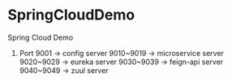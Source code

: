 # SpringCloudDemo
Spring Cloud Demo

1. Port
9001 -> config server
9010~9019 -> microservice server
9020~9029 -> eureka server
9030~9039 -> feign-api server
9040~9049 -> zuul server

